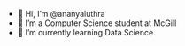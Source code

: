 - 👋 Hi, I’m @ananyaluthra
- 👀 I’m a Computer Science student at McGill
- 🌱 I’m currently learning Data Science

<!---
ananyaluthra/ananyaluthra is a ✨ special ✨ repository because its `README.md` (this file) appears on your GitHub profile.
You can click the Preview link to take a look at your changes.
--->
